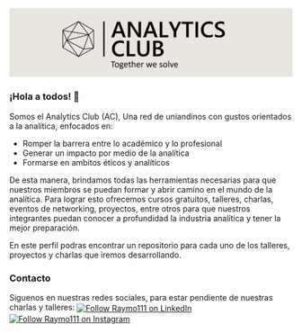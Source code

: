 
![Header](https://raw.githubusercontent.com/AnalyticsClub/AnalyticsClub/master/ANCL1.PNG "Header")
### ¡Hola a todos! 👋

Somos el Analytics Club (AC), Una red de uniandinos con gustos orientados a la analítica, enfocados en:
* Romper la barrera entre lo académico y lo profesional
* Generar un impacto por medio de la analítica
* Formarse en ambitos éticos y analíticos

De esta manera, brindamos todas las herramientas necesarias para que nuestros miembros se puedan formar y abrir camino en el mundo de la analítica. Para lograr esto ofrecemos cursos gratuitos, talleres, charlas, eventos de networking, proyectos, entre otros para que nuestros integrantes puedan conocer a profundidad la industria analítica y tener la mejor preparación.

En este perfil podras encontrar un repositorio para cada uno de los talleres, proyectos y charlas que iremos desarrollando.

### Contacto
Siguenos en nuestras redes sociales, para estar pendiente de nuestras charlas y talleres: 
[<img src="https://raw.githubusercontent.com/Raymo111/Raymo111/master/socials/linkedin.png" height="40em" align="center" alt="Follow Raymo111 on LinkedIn" title="Siguenos en LinkedIn"/>](https://www.linkedin.com/company/analytics-club-ac)
[<img src="https://raw.githubusercontent.com/Raymo111/Raymo111/master/socials/instagram.svg" height="40em" align="center" alt="Follow Raymo111 on Instagram" title="Siguenos en Instagram"/>](https://www.instagram.com/analytics.club.ac/)

<!--
**AnalyticsClub/AnalyticsClub** is a ✨ _special_ ✨ repository because its `README.md` (this file) appears on your GitHub profile.

Here are some ideas to get you started:

- 🔭 I’m currently working on ...
- 🌱 I’m currently learning ...
- 👯 I’m looking to collaborate on ...
- 🤔 I’m looking for help with ...
- 💬 Ask me about ...
- 📫 How to reach me: ...
- 😄 Pronouns: ...
- ⚡ Fun fact: ...
-->
